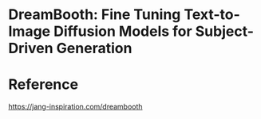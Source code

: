 # DreamBooth: Fine Tuning Text-to-Image Diffusion Models for Subject-Driven Generation

# Reference
https://jang-inspiration.com/dreambooth
